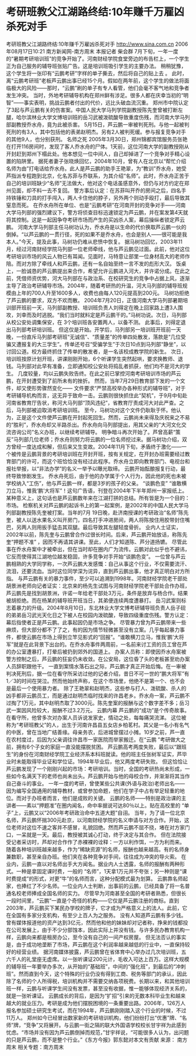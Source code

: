 # 考研班教父江湖路终结:10年赚千万雇凶杀死对手

考研班教父江湖路终结:10年赚千万雇凶杀死对手
http://www.sina.com.cn 2006年08月17日10:21 南方新闻网-南方周末
本报记者 柴会群
7月下旬，一年一度的“暑期考研培训班”的竞争开始了。河南财经学院食堂旁边的布告栏上，一个学生正为自己服务的辅导班张贴广告。这是培训班吸引学生的主要办法。
稍稍犹豫，这个学生将一张印有“云鹏考研”字样的单子撕去，然后将自己的贴上去
。
此时，离“云鹏考研班”老板芦云鹏出事已经15个月。假如在两年前，这个学生的做法将面临极大的风险——那时，“云鹏”刷的单子有专人看管，他们会毫不客气地和竞争者发生冲突。
当时，外地考研辅导机构在郑州鲜有涉足。很多人都在庆幸当初的“明智”——事实表明，挑战云鹏者付出的代价，远比头破血流沉重。
郑州市中院认定了3起与芦云鹏有关的伤害案。中国人民大学马列学院副教授陈先奎曾被打断左腿，哈尔滨林业大学文博培训班的岳习武被泼硫酸导致重度伤残，而河南大学马列部副教授乔水舟，竟为此被杀害。
5月15日，芦云鹏一审被判死刑。与他一起被判死刑的有3人，其中包括他的表弟赵明杰。另有2人被判死缓。参与报复竞争对手的其他9人，也分别获刑。
名师之死
2005年3月30日，郑州锦都宾馆服务员张艳在打开116房间时，发现了客人乔水舟的尸体。1天前，这位河南大学的副教授刚从开封赶到郑州下榻此处。他本想见一位中间人，自己却掉进了一个竞争对手精心设置的陷阱里。
据死者妻子张晓焕回忆，2004年10月，曾有人在北京以“帮忙介绍名师为由”打电话给乔水舟。此人是芦云鹏的助手王艳翠，为“教训”乔水舟，她受芦指派专程跑到北京，化名苏菲与乔联系，为其介绍“名师”。此时，乔水舟正苦于自己的培训班缺少“名师”无法做大，他对这个电话虽感意外，但仍与对方约定在郑州见面，却不料一去不复回。
警方事后认定：在苏菲叫开乔的房间之后，四名手持铁锤和刀具的打手闯入，两人卡住他的脖子，另外两个则动手殴打，最后导致其窒息而死。
在乔水舟所在单位、也是“云鹏考研”在河南开封的竞争对手——河南大学马列部的强烈建议下，警方将侦查目标迅速锁定为芦云鹏，并在案发第4天就将其控制。这是一起因争夺考研市场而产生的买凶杀人案，幕后操纵者锁定芦云鹏。
河南大学马列部主任马树功认为，乔水舟是以生命的代价换取芦云鹏一伙的倒掉。“以芦云鹏的一贯行径，死的如果不是乔水舟，也会是别人——很可能是我本人。”今天，提及此事，马树功仍难从悲愤中恢复。
据马树功回忆，2003年11月，经过河南财经学院马列部一位老师牵线，他与芦云鹏见过面。此前，他对这位考研培训市场的风云人物已有耳闻。见面时，马特意让部里一位身材高大的老师作陪。而对方除了牵线人和芦云鹏，还有一名自始至终一言不发的彪形大汉。
饭桌上，一脸诚恳的芦云鹏提出来合作，希望允许云鹏进入河大，并许诺分成。在此之前，凭借师资优势，河大马列部在与政治系、在校研究生的竞争中占据上风，逐渐主导了政治考研辅导市场。2004年，随着考研热的升温，河大马列部的辅导班规模由上年的700人升至1600多人，收费也由每人120元提高到200元。
马树功拒绝了芦云鹏的要求，双方不欢而散。
2004年7月20日，正值河南大学马列部暑期培训部开班前一天，马列部副教授、培训班负责人刘得定在晚上回家路上遭3人围攻，刘幸而及时逃脱。“我们当时就料定是芦云鹏干的。”马树功说。次日，马列部从校公安处调集保安，在 3个培训班各安置两人，以备不测。
此事后，刘得定退出马列部考研培训班。
但这仅是开始。开学后，马列部另一培训班开班前一天晚，一份直斥马列部考研班“无诚信”、“质量差”的传单四处散发，落款是“几位受骗又遭报复的大三学生”。传单还号召“受骗学生”于次日10点到马列部“静坐”，以讨回公道。校方最终抓住了传单的散发者，是一名该校成教学院的新生。
次日，培训班按原计划开班，讲课刚刚开始，6个听课学生突然起哄，要求换教师、退钱。马列部对此早有准备，立即通知校公安处将捣乱者抓获，他们均不是河大的学生。
几度较量，均以云鹏失败告终。在此之前已掌控河南考研培训市场的芦云鹏，在开封遭受到了前所未有的挫折。
然而，当年7月29日教育部下发的一个文件，却又使形势骤然变化——
文件要求“严禁高校举办各种形式的辅导班”，对于考研辅导机构而言，这无异于致命一击。云鹏则很快抓住此“契机”，于9月中旬赴河南省教育厅告状，称河大马列部“顶风违纪”，省教育厅责成河大对此严查。之后，马列部被迫取消考研培训班。
至今，马树功对这个文件仍耿耿于怀。他认为，正是这个文件使芦云鹏在开封起死回生。然而，云鹏尚未来得及庆祝来之不易的“胜利”，乔水舟却又半路杀出。乔水舟向马列部提出，用其父亲的“大河文化交流咨询公司”名义办班，以继续考研辅导。
明争暗斗再次开始了。芦曾高薪“策反”马列部几位老师；乔水舟则努力将云鹏的一位名师挖过来。据马树功介绍，双方曾经一度达成和解，但后来又生变故。2004年11月下旬，矛盾终于激化——一个被传是云鹏背景的考研培训班在开封开班，按有关规定，在开封办班需要经过教育部门的许可，而这个班恰恰没有经过此程序。乔水舟立即向教育部门、电视台和报社举报，以“非法办学”的名义一举予以曝光取缔。
云鹏开始酝酿报复行动，最终导致惨剧发生。
乔水舟死后，由于他的办学属于个人行为，因此他的死也未被学校纳入“工伤”，他与芦云鹏一样，都是3岁的孩子的父亲。
“谈鹏色变”
“谁敢横刀立马，惟我‘鹏’大将军”！这句广告语，刊登在2004年下半年郑州一家报纸上。
某种意义上，这句话也是芦云鹏数年来在江湖打拼的总结。所有皆是为一个目的：市场。
检察机关对芦云鹏的起诉书上的第一起案例，是2002年的中国人民大学马列部副教授陈先奎被打案。当年的7月 19日晚，赴济南授课的考研政治“名师”陈先奎，被人以送水果名义叫开房门，四名打手冲进房间，两人将陈按住用胶带封住嘴巴，另两人则用扳手猛击其双腿。最后导致其左腿轻度骨折。
业内人士证实，2002年以前，陈先奎与云鹏曾合作过很长时间。后来，芦云鹏开始放话，称陈先奎“押题不准” ，因而不再请其讲课。至此，人们才知道陈、芦分道扬镳。
尽管此事在乔水舟案中才被牵出，但在当时却在圈内广为流传。云鹏对此似乎也不避讳，它反而使得其江湖地位越发稳固，许多竞争对手开始“谈鹏色变”。
一位曾与芦云鹏相熟的大学同学称，一次芦云鹏大发感慨：自己从事这个行业，不仅需要流汗、流泪，还要流血。当时这位同学深为诧异，直到芦云鹏出事，他才真正明白对方所指。
与芦云鹏有关的暴力事件，至少可以追溯到1998年。河南财经学院老干部处胡景洲老师向记者证实：北京来的杨先生试图与河南财经学院老干部处合作办班，芦云鹏先是找到胡景洲，许诺一年给老干部处3万元，条件是放弃与杨合作。结果被胡拒绝。而在杨某的辅导班开班当日，其弟便连续两度遭暴打。
岳习武案则标志着暴力的升级。2004年8月10日，东北林业大学文博考研辅导班负责人岳子砚的弟弟岳习武光天化日之下被人在校园内泼硫酸，导致四级重度伤残。警方认定：幕后指使者正是芦云鹏。此事起因仍是市场之争。
尽管暴力曾为芦云鹏带来一些麻烦，但大部分都不了了之，有的因为情节轻微甚至没有立案。几乎每起暴力事件，都使云鹏在市场上得到立竿见影式的“回报”。“谁敢横刀立马，惟我‘鹏’大将军”就是在此背景下出台的。在乔水舟事件两周前，一名前来讨工资的员工曾在芦的办公室遭暴打，打晕后被扔到郊外的国道上。
办案人员称：即使因乔水舟案被警方控制之后，芦云鹏的狂妄仍未收敛。在公安局，这位昏了头的老板甚至劝办案人员辞职跟他干。
一直到案情水落石出之际，芦云鹏才真正开始后悔。在一审被判决死刑后，据一位在看守所采访过他的记者介绍，昔日不可一世的“鹏大将军”有1／3的时间在哭泣。然而他始终声称，在这个市场里，他绝不是第一个、也不会是最后一个使用暴力者。
除了王艳翠和赵明杰，这些参与打人、泼硫酸、杀人的凶手都非云鹏员工，而是通过赵明杰临时找来的许昌老乡。乔水舟一案，芦云鹏不过掏了1万元，其中赵明杰取了3000元。陈先奎案的报酬与这个数字差不多；岳习武一案因风险较大，报酬不过3.2万元。
云鹏内幕
芦云鹏的“成功”是个传奇故事。在看守所，他曾多次对办案人员诉说发家史，情动之处，每每痛哭流涕。
这位被称为“考研班教父”的人，出生于河南许昌县五女店乡柏茗村。其父是一名小有名气的中医，曾在当地广结善缘。母亲务农，后进城曾摆过小摊。10岁之前，芦一直在农村度过，后因为父亲调往许昌市一家医院而举家搬迁。在“云鹏 ”考研做大之前，拥有6个子女的家庭一直没能摆脱贫困。
芦云鹏高考两度失败，最后以“跟班生”的身份在河南财经学院工业经济系本科班就读。他的班主任张树军证实，芦毕业时未能取得毕业证和学位证。1994年毕业后，他又两度考研失败。
但这恰恰让芦云鹏发现了一个刚刚兴起的市场：考研培训。当时，全国的考研热尚未形成，一些如今名满天下的老师也尚未出头。芦云鹏开始与他的母校合作，并渐渐将其当作自己奋斗的事业。
一年一度的考研，曾使某些公共课(外语与政治)老师出名——因为编写全国通用的辅导教材，或曾参加命题，他们在学子中占有举足轻重的地位。而对于办班者而言，他们是成败的关键。
云鹏的名师——特别是政治课的主讲者——素以“押题准”在圈内闻名，命中率据说可达80％以上。贴在高校里的 “单子”上，云鹏又以“2006年考研政治命中五道大题”自诩。
当年，为了请一位北京名师，芦云鹏怀揣300元赴京，以河南财经学院的名义申请与对方合作。开始，这位老师对这位不速之客并不感冒，礼貌回绝。然而芦云鹏不屈不挠，堵在对方家门口，一呆就是一天。最后，教授被其诚心打动，终于决定与其合作。
但在法院接受记者采访时，芦却对合作作了赤裸裸的诠释：一方以利作饵，一方为利而来。
随着各种培训班越来越多，作为“稀缺资源”的名师，报酬也越来越高。有的名师身兼数职，甚至亲自办班。他们夹在各种竞争对手间，往往成为冲突的导火索。
在业内，云鹏一直以对名师出手大方闻名。据业内人士透露，名师的报酬有两种形式。一种是拿固定课时费，一般的 “名师”，1天拿1万元并不夸张；另一种则是“课时费提成”的形式，对更“牛”的名师而言，这种分配模式最为划算。
云鹏靠名师起家，也捧红了不少名师。一位业内人士判断，出事前的云鹏，已经具备了将一名普通名校老师捧成全国名师的实力。
尽管早为河南甚至全国的考研者熟悉，但很长一段时间里，“云鹏”一直是个奇怪的机构——它仅是芦云鹏注册的商标。直到2003年，芦云鹏买下某民办学校的牌子，它才成为严格意义上的法人。此前，它在全国有多家分支机构，有至少上百人为之服务。
没有人知道芦云鹏有多少钱。曾有媒体报道他的资产达到3亿元，然而他和他的妹妹却对记者称，挣来的钱都投在公司发展上，由于不少分部蚀本，因此实际上并没有钱。与许多民办教育机构一样，云鹏向来都是租房办公，至今没有自己的一间产权房屋。
但无法否认的事实是，由于成功地垄断了市场，芦云鹏在这个利润率越来越低的行业中，一直保持较好的经营业绩。
据河南媒体披露，芦云鹏曾在省体育中心举办过几次培训班，五六千人的礼堂座无虚席。以一张听课证200元计，毛收入可达上百万。这样大规模的辅导班一年要举办多次，从开始的“基础班”，中间的“强化班”，到最后的“冲刺班”。然而直到今天，这个特殊的行业仍没有得到工商、税务等部门的承认，因此除了名师的个人所得税，培训机构并不需要交纳各项税费。长期以来，和其他培训班一样，云鹏与听课学生间没有发票，甚至没有收据，惟一能够体现经济关系的，就是一张听课证。
云鹏成长的背后，是因为“扩招”引来的无数本科毕业生和越来越大的就业压力。考研是成为他们摆脱困境的一条重要出路。2006年，126万人报名参加硕士研究生考试，而在1994年，芦云鹏刚刚踏入这个行业的时候，不过11万人。
郑州如今已经冒出数家新的考研培训机构，他们纷纷打出“优惠”牌、“名师”牌，“竞争”又将展开。与云鹏一街之隔的联大外国语学校校长甘宇祥为此感到忧虑。“市场并没有因为芦云鹏倒掉而规范，”甘宇祥说，“可能很多人认为，出问题的只是芦云鹏，而不是整个行业。”《东方今报》郭东懿对本文有贡献 来源：
南方周末
相关专题：南方周末 

